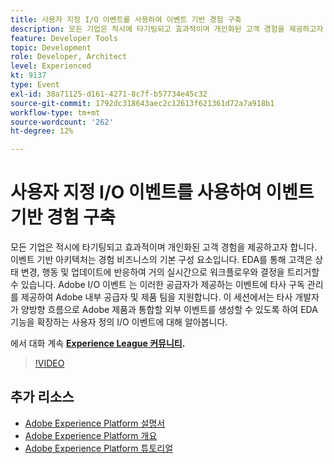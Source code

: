 ```yaml
---
title: 사용자 지정 I/O 이벤트를 사용하여 이벤트 기반 경험 구축
description: 모든 기업은 적시에 타기팅되고 효과적이며 개인화된 고객 경험을 제공하고자 합니다. 이벤트 기반 아키텍처는 경험 비즈니스의 기본 구성 요소입니다. EDA를 통해 고객은 상태 변경, 행동 및 업데이트에 반응하여 거의 실시간으로 워크플로우와 결정을 트리거할 수 있습니다. Adobe I/O 이벤트 는 이러한 공급자가 제공하는 이벤트에 타사 구독 관리를 제공하여 Adobe 내부 공급자 및 제품 팀을 지원합니다. 이 세션에서는 타사 개발자가 양방향 흐름으로 Adobe 제품과 통합할 외부 이벤트를 생성할 수 있도록 하여 EDA 기능을 확장하는 사용자 정의 I/O 이벤트에 대해 알아봅니다.
feature: Developer Tools
topic: Development
role: Developer, Architect
level: Experienced
kt: 9137
type: Event
exl-id: 38a71125-d161-4271-8c7f-b57734e45c32
source-git-commit: 1792dc318643aec2c12613f621361d72a7a918b1
workflow-type: tm+mt
source-wordcount: '262'
ht-degree: 12%

---
```


# 사용자 지정 I/O 이벤트를 사용하여 이벤트 기반 경험 구축

모든 기업은 적시에 타기팅되고 효과적이며 개인화된 고객 경험을 제공하고자 합니다. 이벤트 기반 아키텍처는 경험 비즈니스의 기본 구성 요소입니다. EDA를 통해 고객은 상태 변경, 행동 및 업데이트에 반응하여 거의 실시간으로 워크플로우와 결정을 트리거할 수 있습니다. Adobe I/O 이벤트 는 이러한 공급자가 제공하는 이벤트에 타사 구독 관리를 제공하여 Adobe 내부 공급자 및 제품 팀을 지원합니다. 이 세션에서는 타사 개발자가 양방향 흐름으로 Adobe 제품과 통합할 외부 이벤트를 생성할 수 있도록 하여 EDA 기능을 확장하는 사용자 정의 I/O 이벤트에 대해 알아봅니다.

에서 대화 계속 **[Experience League 커뮤니티](https://adobe.ly/3kXfjdx).**

>[!VIDEO](https://video.tv.adobe.com/v/337616/?quality=12&learn=on&hidetitle=true)

## 추가 리소스

- [Adobe Experience Platform 설명서](https://experienceleague.adobe.com/docs/experience-platform.html)
- [Adobe Experience Platform 개요](https://experienceleague.adobe.com/docs/experience-platform/landing/home.html?lang=ko)
- [Adobe Experience Platform 튜토리얼](https://experienceleague.adobe.com/docs/platform-learn/tutorials/overview.html?lang=en)
